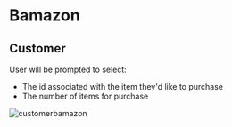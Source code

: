 # Bamazon

<h2> Customer </h2>
<p> User will be prompted to select:  </p>
<ul>
<li>The id associated with the item they'd like to purchase</li>
<li>The number of items for purchase</li>
</ul>

![customerbamazon](https://user-images.githubusercontent.com/6774220/40346854-b90dd9fa-5d63-11e8-86f2-4197c2bbe854.gif)
